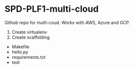 # SPD-PLF1-multi-cloud
Github repo for multi-coud. Works with AWS, Azure and GCP.

1. Create virtualenv
2. Create scaffolding

* Makefile
* hello.py
* requirements.txt
* test